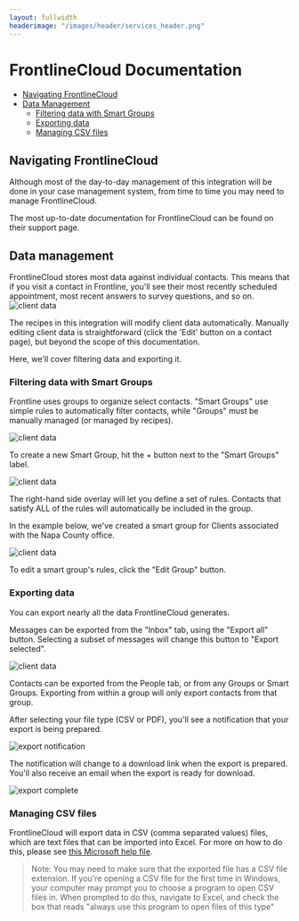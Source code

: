 ```yaml
---
layout: fullwidth
headerimage: "/images/header/services_header.png"
---
```

# FrontlineCloud Documentation

* [Navigating FrontlineCloud](#navigating-frontlinecloud)
* [Data Management](#data-management)
    * [Filtering data with Smart Groups](#filtering-data-with-smart-groups)
    * [Exporting data](#exporting-data)
    * [Managing CSV files](#managing-csv-files)

## Navigating FrontlineCloud
Although most of the day-to-day management of this integration will be done in your case management system, from time to time you may need to manage FrontlineCloud.

The most up-to-date documentation for FrontlineCloud can be found on their support page.

## Data management
FrontlineCloud stores most data against individual contacts. This means that if you visit a contact in Frontline, you'll see their most recently scheduled appointment, most recent answers to survey questions, and so on.
![client data]({{site.baseurl}}/images/baylegal/client-data.png)

The recipes in this integration will modify client data automatically. Manually editing client data is straightforward (click the 'Edit' button on a contact page), but beyond the scope of this documentation.  

Here, we'll cover filtering data and exporting it.

### Filtering data with Smart Groups
Frontline uses groups to organize select contacts. "Smart Groups" use simple rules to automatically filter contacts, while "Groups" must be manually managed (or managed by recipes).

![client data]({{site.baseurl}}/client/baylegal/images/People.jpg)

To create a new Smart Group, hit the + button next to the "Smart Groups" label.

![client data]({{site.baseurl}}/client/baylegal/images/Smart-Groups.jpg)

The right-hand side overlay will let you define a set of rules. Contacts that satisfy ALL of the rules will automatically be included in the group.

In the example below, we've created a smart group for Clients associated with the Napa County office.

![client data]({{site.baseurl}}/client/baylegal/images/Built-Smart-Group.jpg)

To edit a smart group's rules, click the "Edit Group" button.

### Exporting data
You can export nearly all the data FrontlineCloud generates.

Messages can be exported from the "Inbox" tab, using the "Export all" button. Selecting a subset of messages will change this button to "Export selected".

![client data]({{site.baseurl}}/client/baylegal/images/export-messages.jpg)

Contacts can be exported from the People tab, or from any Groups or Smart Groups. Exporting from within a group will only export contacts from that group.

After selecting your file type (CSV or PDF), you'll see a notification that your export is being prepared.

![export notification]({{site.baseurl}}/client/baylegal/images/export-notification.jpg)

The notification will change to a download link when the export is prepared. You'll also receive an email when the export is ready for download.

![export complete]({{site.baseurl}}/client/baylegal/images/export-complete.jpg)

### Managing CSV files
FrontlineCloud will export data in CSV (comma separated values) files, which are text files that can be imported into Excel. For more on how to do this, please see [this Microsoft help file](https://support.office.com/en-us/article/Import-or-export-text-txt-or-csv-files-5250ac4c-663c-47ce-937b-339e391393ba).

> Note: You may need to make sure that the exported file has a CSV file extension. If you're opening a CSV file for the first time in Windows, your computer may prompt you to choose a program to open CSV files in. When prompted to do this, navigate to Excel, and check the box that reads "always use this program to open files of this type"

